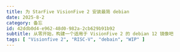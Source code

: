 ```yaml
---
title: 为 StarFive VisionFive 2 安装最简 debian
date: 2025-8-2
category: 备忘
id: 42ddb0d4-e962-48d0-982a-2cb629b91b92
subtitle: 从零开始，构建一个适用于 VisionFive 2 的 debian 12 镜像吧
tags: [ "Visionfive 2", "RISC-V", "debain", "WIP" ]
---
```

